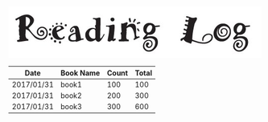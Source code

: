 ![](reading_log.png)

| Date | Book Name | Count | Total |
| --- | --- | --- | --- |
| 2017/01/31 | book1 | 100 | 100 |
| 2017/01/31 | book2 | 200 | 300 |
| 2017/01/31 | book3 | 300 | 600 |
